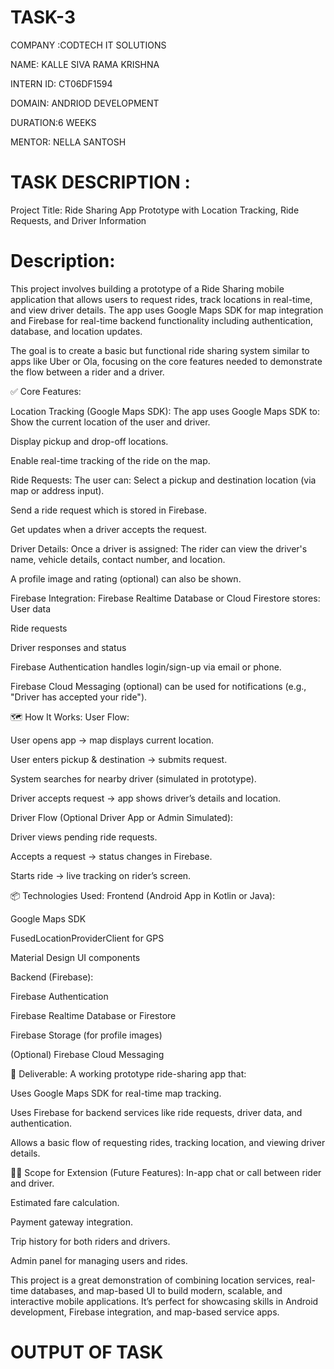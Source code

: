 # TASK-3
COMPANY :CODTECH IT SOLUTIONS

NAME: KALLE SIVA RAMA KRISHNA

INTERN ID: CT06DF1594

DOMAIN: ANDRIOD DEVELOPMENT

DURATION:6 WEEKS

MENTOR: NELLA SANTOSH

# TASK DESCRIPTION :
Project Title:
Ride Sharing App Prototype with Location Tracking, Ride Requests, and Driver Information

# Description:
This project involves building a prototype of a Ride Sharing mobile application that allows users to request rides, track locations in real-time, and view driver details. The app uses Google Maps SDK for map integration and Firebase for real-time backend functionality including authentication, database, and location updates.

The goal is to create a basic but functional ride sharing system similar to apps like Uber or Ola, focusing on the core features needed to demonstrate the flow between a rider and a driver.

✅ Core Features:

Location Tracking (Google Maps SDK): The app uses Google Maps SDK to:
Show the current location of the user and driver.

Display pickup and drop-off locations.

Enable real-time tracking of the ride on the map.

Ride Requests: The user can:
Select a pickup and destination location (via map or address input).

Send a ride request which is stored in Firebase.

Get updates when a driver accepts the request.

Driver Details: Once a driver is assigned:
The rider can view the driver's name, vehicle details, contact number, and location.

A profile image and rating (optional) can also be shown.

Firebase Integration: Firebase Realtime Database or Cloud Firestore stores:
User data

Ride requests

Driver responses and status

Firebase Authentication handles login/sign-up via email or phone.

Firebase Cloud Messaging (optional) can be used for notifications (e.g., "Driver has accepted your ride").

🗺 How It Works: User Flow:

User opens app → map displays current location.

User enters pickup & destination → submits request.

System searches for nearby driver (simulated in prototype).

Driver accepts request → app shows driver’s details and location.

Driver Flow (Optional Driver App or Admin Simulated):

Driver views pending ride requests.

Accepts a request → status changes in Firebase.

Starts ride → live tracking on rider’s screen.

📦 Technologies Used: Frontend (Android App in Kotlin or Java):

Google Maps SDK

FusedLocationProviderClient for GPS

Material Design UI components

Backend (Firebase):

Firebase Authentication

Firebase Realtime Database or Firestore

Firebase Storage (for profile images)

(Optional) Firebase Cloud Messaging

🎯 Deliverable: A working prototype ride-sharing app that:

Uses Google Maps SDK for real-time map tracking.

Uses Firebase for backend services like ride requests, driver data, and authentication.

Allows a basic flow of requesting rides, tracking location, and viewing driver details.

🧑‍💻 Scope for Extension (Future Features): In-app chat or call between rider and driver.

Estimated fare calculation.

Payment gateway integration.

Trip history for both riders and drivers.

Admin panel for managing users and rides.

This project is a great demonstration of combining location services, real-time databases, and map-based UI to build modern, scalable, and interactive mobile applications. It’s perfect for showcasing skills in Android development, Firebase integration, and map-based service apps.

# OUTPUT OF TASK
